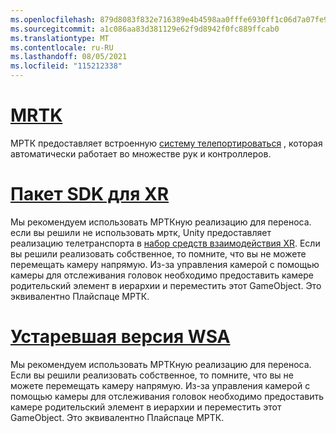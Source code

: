 ```yaml
---
ms.openlocfilehash: 879d8083f832e716389e4b4598aa0fffe6930ff1c06d7a07fe9e4dacc98e7937
ms.sourcegitcommit: a1c086aa83d381129e62f9d8942f0fc889ffcab0
ms.translationtype: MT
ms.contentlocale: ru-RU
ms.lasthandoff: 08/05/2021
ms.locfileid: "115212338"
---
```

# <a name="mrtk"></a>[MRTK](#tab/mrtk)
<!-- NEVER CHANGE THE ABOVE LINE! -->

МРТК предоставляет встроенную [систему телепортироваться](/windows/mixed-reality/mrtk-unity/features/teleport-system/teleport-system) , которая автоматически работает во множестве рук и контроллеров.

# <a name="xr-sdk"></a>[Пакет SDK для XR](#tab/xr)
<!-- NEVER CHANGE THE ABOVE LINE! -->

Мы рекомендуем использовать МРТКную реализацию для переноса.
если вы решили не использовать мртк, Unity предоставляет реализацию телетранспорта в [набор средств взаимодействия XR](https://docs.unity3d.com/Packages/com.unity.xr.interaction.toolkit@1.0/manual/locomotion.html).
Если вы решили реализовать собственное, то помните, что вы не можете перемещать камеру напрямую. Из-за управления камерой с помощью камеры для отслеживания головок необходимо предоставить камере родительский элемент в иерархии и переместить этот GameObject. Это эквивалентно Плайспаце МРТК.

# <a name="legacy-wsa"></a>[Устаревшая версия WSA](#tab/wsa)
<!-- NEVER CHANGE THE ABOVE LINE! -->

Мы рекомендуем использовать МРТКную реализацию для переноса.
Если вы решили реализовать собственное, то помните, что вы не можете перемещать камеру напрямую. Из-за управления камерой с помощью камеры для отслеживания головок необходимо предоставить камере родительский элемент в иерархии и переместить этот GameObject. Это эквивалентно Плайспаце МРТК.